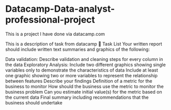 # Datacamp-Data-analyst-professional-project
This is a project I have done via datacamp.com

This is a description of task from datacamp
📝 Task List
Your written report should include written text summaries and graphics of the following:

Data validation:
Describe validation and cleaning steps for every column in the data
Exploratory Analysis:
Include two different graphics showing single variables only to demonstrate the characteristics of data
Include at least one graphic showing two or more variables to represent the relationship between features
Describe your findings
Definition of a metric for the business to monitor
How should the business use the metric to monitor the business problem
Can you estimate initial value(s) for the metric based on the current data
Final summary including recommendations that the business should undertake
